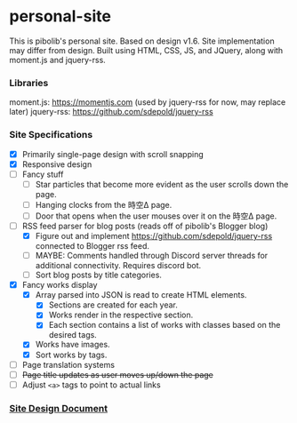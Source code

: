 # personal-site

This is pibolib's personal site. Based on design v1.6. Site implementation may differ from design.
Built using HTML, CSS, JS, and JQuery, along with moment.js and jquery-rss.

### Libraries
moment.js: https://momentjs.com (used by jquery-rss for now, may replace later)
jquery-rss: https://github.com/sdepold/jquery-rss

### Site Specifications

- [x] Primarily single-page design with scroll snapping
- [x] Responsive design
- [ ] Fancy stuff
    - [ ] Star particles that become more evident as the user scrolls down the page.
    - [ ] Hanging clocks from the 時空Δ page.
    - [ ] Door that opens when the user mouses over it on the 時空Δ page.
- [ ] RSS feed parser for blog posts (reads off of pibolib's Blogger blog)
    - [x] Figure out and implement https://github.com/sdepold/jquery-rss connected to Blogger rss feed.
    - [ ] MAYBE: Comments handled through Discord server threads for additional connectivity. Requires discord bot.
    - [ ] Sort blog posts by title categories.
- [x] Fancy works display
    - [x] Array parsed into JSON is read to create HTML elements.
        - [x] Sections are created for each year.
        - [x] Works render in the respective section.
        - [x] Each section contains a list of works with classes based on the desired tags.        
    - [x] Works have images.
    - [x] Sort works by tags.
- [ ] Page translation systems
- [ ] ~~Page title updates as user moves up/down the page~~
- [ ] Adjust `<a>` tags to point to actual links

### [Site Design Document](https://www.figma.com/file/jHVir8MYgrJfB8123VqQdz/Personal-Site-Design-v1.6?node-id=0%3A1&t=L1pWkhyKKDyjvGvK-1)